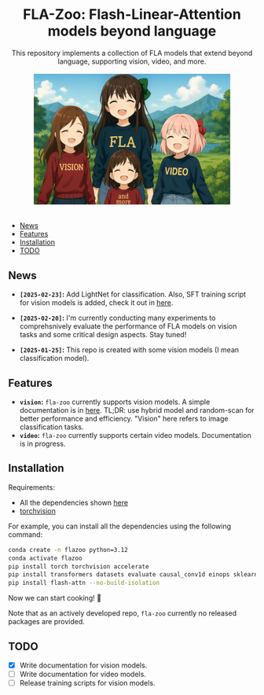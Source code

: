 <div align="center">

# FLA-Zoo: Flash-Linear-Attention models beyond language

</div>
<div align="center">
This repository implements a collection of FLA models that extend beyond language, supporting vision, video, and more.
</div>

<div align="center">
  <br/>
  <img width="400" alt="diagram" src="assets/flazoo.png">
  <!-- <br/>
  <em>[ai generated image with modifications]</em> -->
</div>
<br/>

* [News](#news)
* [Features](#features)
* [Installation](#installation)
* [TODO](#todo)
<!-- * [Citation](#citation) -->

## News

- **$\texttt{[2025-02-23]}$:** Add LightNet for classification. Also, SFT training script for vision models is added, check it out in [here](examples/vision/sft.py).

- **$\texttt{[2025-02-20]}$:** I'm currently conducting many experiments to comprehsnively evaluate the performance of FLA models on vision tasks and some critical design aspects. Stay tuned!

- **$\texttt{[2025-01-25]}$:** This repo is created with some vision models (I mean classification model).

## Features

- **`vision`:** `fla-zoo` currently supports vision models. A simple documentation is in [here](docs/vision/vision.md). TL;DR: use hybrid model and random-scan for better performance and efficiency. "Vision" here refers to image classification tasks.
- **`video`:** `fla-zoo` currently supports certain video models. Documentation is in progress.

## Installation

Requirements:
- All the dependencies shown [here](https://github.com/fla-org/flash-linear-attention?tab=readme-ov-file#installation)
- [torchvision](https://github.com/pytorch/vision)

For example, you can install all the dependencies using the following command:
```bash
conda create -n flazoo python=3.12
conda activate flazoo
pip install torch torchvision accelerate
pip install transformers datasets evaluate causal_conv1d einops sklearn wandb
pip install flash-attn --no-build-isolation
```
Now we can start cooking! 🚀

Note that as an actively developed repo, `fla-zoo` currently no released packages are provided.

## TODO

- [x] Write documentation for vision models.
- [ ] Write documentation for video models.
- [ ] Release training scripts for vision models.
